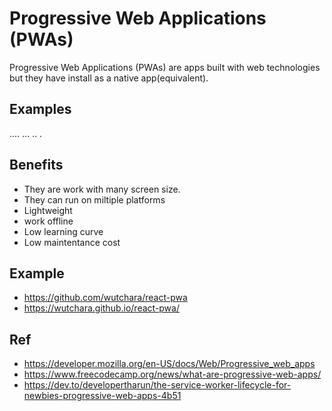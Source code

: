 # Progressive Web Applications (PWAs)

Progressive Web Applications (PWAs) are apps built with web technologies but they have install as a native app(equivalent).

## Examples
....
...
..
.


## Benefits
- They are work with many screen size.
- They can run on miltiple platforms
- Lightweight
- work offline
- Low learning curve
- Low maintentance cost


## Example
- https://github.com/wutchara/react-pwa
- https://wutchara.github.io/react-pwa/


## Ref
- https://developer.mozilla.org/en-US/docs/Web/Progressive_web_apps
- https://www.freecodecamp.org/news/what-are-progressive-web-apps/
- https://dev.to/developertharun/the-service-worker-lifecycle-for-newbies-progressive-web-apps-4b51

